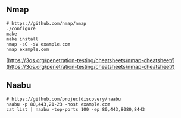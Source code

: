 ## Nmap

```
# https://github.com/nmap/nmap
./configure
make
make install
nmap -sC -sV example.com
nmap example.com
```

[https://3os.org/penetration-testing/cheatsheets/nmap-cheatsheet/](https://3os.org/penetration-testing/cheatsheets/nmap-cheatsheet/)

## Naabu

```
# https://github.com/projectdiscovery/naabu
naabu -p 80,443,21-23 -host example.com
cat list | naabu -top-ports 100 -ep 80,443,8080,8443
```
